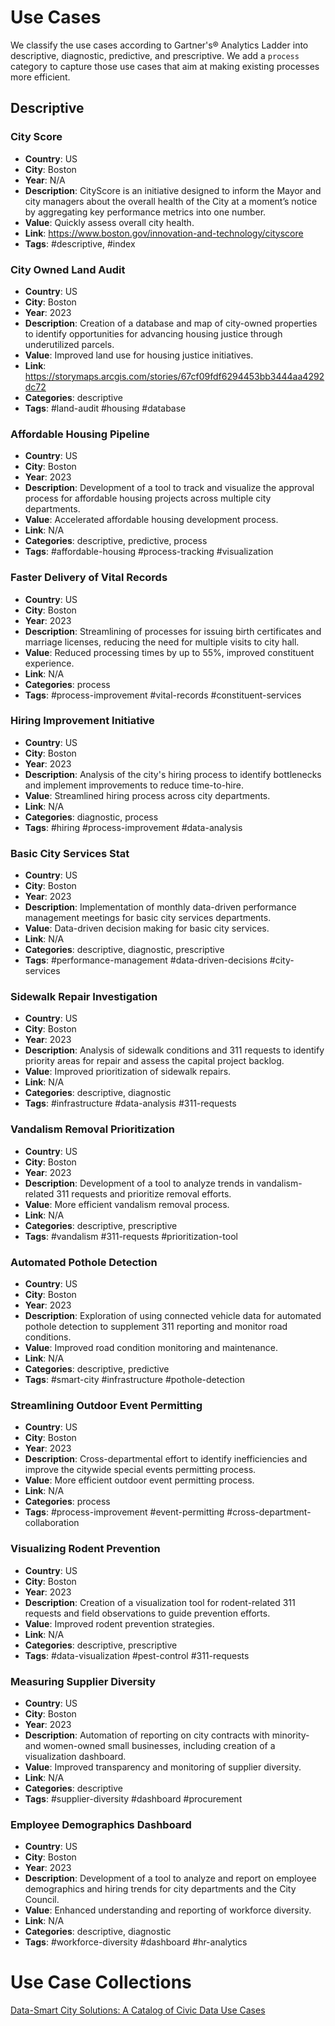# Use Cases
We classify the use cases according to Gartner's® Analytics Ladder into descriptive, diagnostic, predictive, and prescriptive. We add a `process` category to capture those use cases that aim at making existing processes more efficient.

## Descriptive
### City Score
- **Country**: US
- **City**: Boston
- **Year**: N/A
- **Description**: CityScore is an initiative designed to inform the Mayor and city managers about the overall health of the City at a moment’s notice by aggregating key performance metrics into one number.
- **Value**: Quickly assess overall city health.
- **Link**: https://www.boston.gov/innovation-and-technology/cityscore
- **Tags**: #descriptive, #index

### City Owned Land Audit
- **Country**: US
- **City**: Boston
- **Year**: 2023
- **Description**: Creation of a database and map of city-owned properties to identify opportunities for advancing housing justice through underutilized parcels.
- **Value**: Improved land use for housing justice initiatives.
- **Link**: https://storymaps.arcgis.com/stories/67cf09fdf6294453bb3444aa4292dc72
- **Categories**: descriptive
- **Tags**: #land-audit #housing #database

### Affordable Housing Pipeline
- **Country**: US
- **City**: Boston
- **Year**: 2023
- **Description**: Development of a tool to track and visualize the approval process for affordable housing projects across multiple city departments.
- **Value**: Accelerated affordable housing development process.
- **Link**: N/A
- **Categories**: descriptive, predictive, process
- **Tags**: #affordable-housing #process-tracking #visualization

### Faster Delivery of Vital Records
- **Country**: US
- **City**: Boston
- **Year**: 2023
- **Description**: Streamlining of processes for issuing birth certificates and marriage licenses, reducing the need for multiple visits to city hall.
- **Value**: Reduced processing times by up to 55%, improved constituent experience.
- **Link**: N/A
- **Categories**: process
- **Tags**: #process-improvement #vital-records #constituent-services

### Hiring Improvement Initiative
- **Country**: US
- **City**: Boston
- **Year**: 2023
- **Description**: Analysis of the city's hiring process to identify bottlenecks and implement improvements to reduce time-to-hire.
- **Value**: Streamlined hiring process across city departments.
- **Link**: N/A
- **Categories**: diagnostic, process
- **Tags**: #hiring #process-improvement #data-analysis

### Basic City Services Stat
- **Country**: US
- **City**: Boston
- **Year**: 2023
- **Description**: Implementation of monthly data-driven performance management meetings for basic city services departments.
- **Value**: Data-driven decision making for basic city services.
- **Link**: N/A
- **Categories**: descriptive, diagnostic, prescriptive
- **Tags**: #performance-management #data-driven-decisions #city-services

### Sidewalk Repair Investigation
- **Country**: US
- **City**: Boston
- **Year**: 2023
- **Description**: Analysis of sidewalk conditions and 311 requests to identify priority areas for repair and assess the capital project backlog.
- **Value**: Improved prioritization of sidewalk repairs.
- **Link**: N/A
- **Categories**: descriptive, diagnostic
- **Tags**: #infrastructure #data-analysis #311-requests

### Vandalism Removal Prioritization
- **Country**: US
- **City**: Boston
- **Year**: 2023
- **Description**: Development of a tool to analyze trends in vandalism-related 311 requests and prioritize removal efforts.
- **Value**: More efficient vandalism removal process.
- **Link**: N/A
- **Categories**: descriptive, prescriptive
- **Tags**: #vandalism #311-requests #prioritization-tool

### Automated Pothole Detection
- **Country**: US
- **City**: Boston
- **Year**: 2023
- **Description**: Exploration of using connected vehicle data for automated pothole detection to supplement 311 reporting and monitor road conditions.
- **Value**: Improved road condition monitoring and maintenance.
- **Link**: N/A
- **Categories**: descriptive, predictive
- **Tags**: #smart-city #infrastructure #pothole-detection

### Streamlining Outdoor Event Permitting
- **Country**: US
- **City**: Boston
- **Year**: 2023
- **Description**: Cross-departmental effort to identify inefficiencies and improve the citywide special events permitting process.
- **Value**: More efficient outdoor event permitting process.
- **Link**: N/A
- **Categories**: process
- **Tags**: #process-improvement #event-permitting #cross-department-collaboration

### Visualizing Rodent Prevention
- **Country**: US
- **City**: Boston
- **Year**: 2023
- **Description**: Creation of a visualization tool for rodent-related 311 requests and field observations to guide prevention efforts.
- **Value**: Improved rodent prevention strategies.
- **Link**: N/A
- **Categories**: descriptive, prescriptive
- **Tags**: #data-visualization #pest-control #311-requests

### Measuring Supplier Diversity
- **Country**: US
- **City**: Boston
- **Year**: 2023
- **Description**: Automation of reporting on city contracts with minority- and women-owned small businesses, including creation of a visualization dashboard.
- **Value**: Improved transparency and monitoring of supplier diversity.
- **Link**: N/A
- **Categories**: descriptive
- **Tags**: #supplier-diversity #dashboard #procurement

### Employee Demographics Dashboard
- **Country**: US
- **City**: Boston
- **Year**: 2023
- **Description**: Development of a tool to analyze and report on employee demographics and hiring trends for city departments and the City Council.
- **Value**: Enhanced understanding and reporting of workforce diversity.
- **Link**: N/A
- **Categories**: descriptive, diagnostic
- **Tags**: #workforce-diversity #dashboard #hr-analytics


# Use Case Collections
[Data-Smart City Solutions: A Catalog of Civic Data Use Cases](https://datasmart.hks.harvard.edu/news/article/how-can-data-and-analytics-be-used-to-enhance-city-operations-723)
